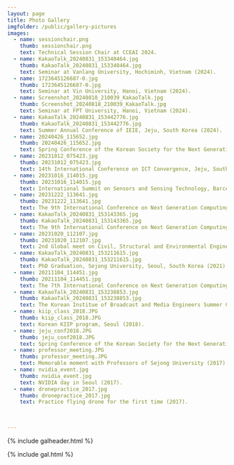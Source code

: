 ```yaml
---
layout: page
title: Photo Gallery
imgfolder: /public/gallery-pictures
images:
  - name: sessionchair.png
    thumb: sessionchair.png
    text: Technical Session Chair at CCEAI 2024.
  - name: KakaoTalk_20240831_153340464.jpg
    thumb: KakaoTalk_20240831_153340464.jpg
    text: Seminar at Vanlang University, Hochiminh, Vietnam (2024).
  - name: 1723645126687-0.jpg
    thumb: 1723645126687-0.jpg
    text: Seminar at Vin University, Hanoi, Vietnam (2024).
  - name: Screenshot_20240818_210039_KakaoTalk.jpg
    thumb: Screenshot_20240818_210039_KakaoTalk.jpg
    text: Seminar at FPT University, Hanoi, Vietnam (2024).
  - name: KakaoTalk_20240831_153442776.jpg
    thumb: KakaoTalk_20240831_153442776.jpg
    text: Summer Annual Conference of IEIE, Jeju, South Korea (2024).
  - name: 20240426_115652.jpg
    thumb: 20240426_115652.jpg
    text: Spring Conference of the Korean Society for the Next Generation Computing, Chungju, South Korea (2024).
  - name: 20231012_075423.jpg
    thumb: 20231012_075423.jpg
    text: 14th International Conference on ICT Convergence, Jeju, South Korea (2023).
  - name: 20231016_114015.jpg
    thumb: 20231016_114015.jpg
    text: International Summit on Sensors and Sensing Technology, Barcelona, Spain (2023).
  - name: 20231222_113641.jpg
    thumb: 20231222_113641.jpg
    text: The 9th International Conference on Next Generation Computing, Danang, Vietnam (2023).
  - name: KakaoTalk_20240831_153143365.jpg
    thumb: KakaoTalk_20240831_153143365.jpg
    text: The 9th International Conference on Next Generation Computing, Danang, Vietnam (2023).
  - name: 20231020_112107.jpg
    thumb: 20231020_112107.jpg
    text: 2nd Global meet on Civil, Structural and Environmental Engineering, Barcelona, Spain (2023).
  - name: KakaoTalk_20240831_153211615.jpg
    thumb: KakaoTalk_20240831_153211615.jpg
    text: PhD Graduation, Sejong University, Seoul, South Korea (2021).
  - name: 20211104_114451.jpg
    thumb: 20211104_114451.jpg
    text: The 7th International Conference on Next Generation Computing, Jeju, South Korea (2021).
  - name: KakaoTalk_20240831_153238853.jpg
    thumb: KakaoTalk_20240831_153238853.jpg
    text: The Korean Institue of Broadcast and Media Engineers Summer Conference (2023).
  - name: kiip_class_2018.JPG
    thumb: kiip_class_2018.JPG
    text: Korean KIIP program, Seoul (2018).
  - name: jeju_conf2018.JPG
    thumb: jeju_conf2018.JPG
    text: Spring Conference of the Korean Society for the Next Generation Computing, Jeju, South Korea (2018).
  - name: professor_meeting.JPG
    thumb: professor_meeting.JPG
    text: Memorable moment with Professors of Sejong University (2017).
  - name: nvidia_event.jpg
    thumb: nvidia_event.jpg
    text: NVIDIA day in Seoul (2017).
  - name: dronepractice_2017.jpg
    thumb: dronepractice_2017.jpg
    text: Practice flying drone for the first time (2017).
  

 
---
```





{% include galheader.html %} 

{% include gal.html %}

 
